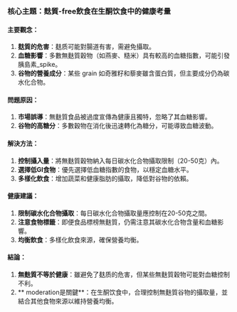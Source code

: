 ### 核心主題：麸質-free飲食在生酮饮食中的健康考量

#### 主要觀念：
1. **麸質的危害**：麸质可能對腸道有害，需避免攝取。
2. **血糖影響**：多數無麩質穀物（如燕麥、糙米）具有較高的血糖指數，可能引發胰島素_spike。
3. **谷物的營養成分**：某些 grain 如奇雅籽和藜麥雖含蛋白質，但主要成分仍為碳水化合物。

#### 問題原因：
1. **市場誤導**：無麩質食品被過度宣傳為健康且獨特，忽略了其血糖影響。
2. **谷物的高糖分**：多數穀物在消化後迅速轉化為糖分，可能導致血糖波動。

#### 解決方法：
1. **控制攝入量**：將無麩質穀物納入每日碳水化合物攝取限制（20-50克）內。
2. **選擇低GI食物**：優先選擇低血糖指數的食物，以穩定血糖水平。
3. **多樣化飲食**：增加蔬菜和健康脂肪的攝取，降低對谷物的依賴。

#### 健康建議：
1. **限制碳水化合物攝取**：每日碳水化合物攝取量應控制在20-50克之間。
2. **注意食物標籤**：即便食品標榜無麩質，仍需注意其碳水化合物含量和血糖影響。
3. **均衡飲食**：多樣化飲食來源，確保營養均衡。

#### 結論：
1. **無麩質不等於健康**：雖避免了麸质的危害，但某些無麩質穀物可能對血糖控制不利。
2. ** moderation是關鍵**：在生酮饮食中，合理控制無麩質谷物的攝取量，並結合其他食物來源以維持營養均衡。